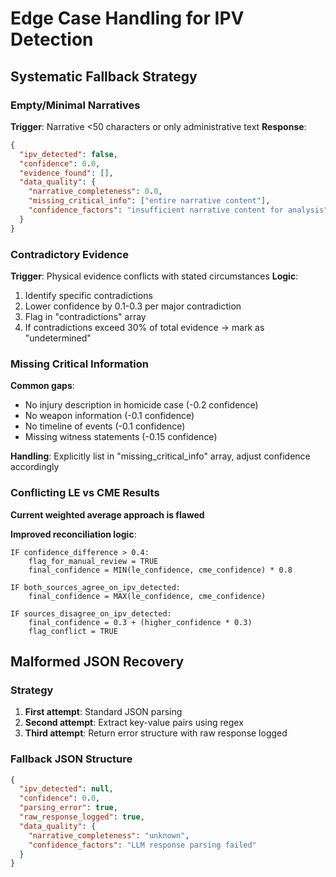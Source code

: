 # Edge Case Handling for IPV Detection

## Systematic Fallback Strategy

### Empty/Minimal Narratives
**Trigger**: Narrative <50 characters or only administrative text
**Response**: 
```json
{
  "ipv_detected": false,
  "confidence": 0.0,
  "evidence_found": [],
  "data_quality": {
    "narrative_completeness": 0.0,
    "missing_critical_info": ["entire narrative content"],
    "confidence_factors": "insufficient narrative content for analysis"
  }
}
```

### Contradictory Evidence
**Trigger**: Physical evidence conflicts with stated circumstances
**Logic**:
1. Identify specific contradictions
2. Lower confidence by 0.1-0.3 per major contradiction  
3. Flag in "contradictions" array
4. If contradictions exceed 30% of total evidence → mark as "undetermined"

### Missing Critical Information
**Common gaps**:
- No injury description in homicide case (-0.2 confidence)
- No weapon information (-0.1 confidence)
- No timeline of events (-0.1 confidence)
- Missing witness statements (-0.15 confidence)

**Handling**: Explicitly list in "missing_critical_info" array, adjust confidence accordingly

### Conflicting LE vs CME Results
**Current weighted average approach is flawed**

**Improved reconciliation logic**:
```
IF confidence_difference > 0.4:
    flag_for_manual_review = TRUE
    final_confidence = MIN(le_confidence, cme_confidence) * 0.8
    
IF both_sources_agree_on_ipv_detected:
    final_confidence = MAX(le_confidence, cme_confidence)
    
IF sources_disagree_on_ipv_detected:
    final_confidence = 0.3 + (higher_confidence * 0.3)
    flag_conflict = TRUE
```

## Malformed JSON Recovery

### Strategy
1. **First attempt**: Standard JSON parsing
2. **Second attempt**: Extract key-value pairs using regex
3. **Third attempt**: Return error structure with raw response logged

### Fallback JSON Structure
```json
{
  "ipv_detected": null,
  "confidence": 0.0,
  "parsing_error": true,
  "raw_response_logged": true,
  "data_quality": {
    "narrative_completeness": "unknown",
    "confidence_factors": "LLM response parsing failed"
  }
}
```
